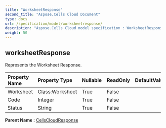 ```yaml
---
title: "WorksheetResponse"
second_title: "Aspose.Cells Cloud Document"
type: docs
url: /specification/model/worksheetresponse/
description: "Aspose.Cells Cloud model specification : WorksheetResponse. Effortlessly handle Excel and other spreadsheet documents with features like opening, generating, editing, splitting, merging, comparing, and converting."
weight: 50
---
```


## **worksheetResponse**

Represents the Worksheet Response. 

| Property Name | Property Type | Nullable |  ReadOnly | DefaultValue | Description | 
| :- | :- | :- |:- |  :- | :- |
| Worksheet | Class:Worksheet | True |  False |  |  |  
| Code | Integer | True |  False |  |  |  
| Status | String | True |  False |  |  |  

**Parent Name** : [CellsCloudResponse](cellscloudresponse)

